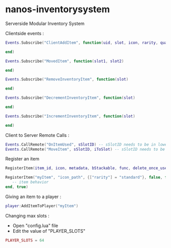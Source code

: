 # nanos-inventorysystem
Serverside Modular Inventory System

Clientside events :

```lua
Events.Subscribe("ClientAddItem", function(uid, slot, icon, rarity, quantity, stackable)

end)

Events.Subscribe("MovedItem", function(slot1, slot2)

end)

Events.Subscribe("RemoveInventoryItem", function(slot)

end)

Events.Subscribe("DecrementInventoryItem", function(slot)

end)

Events.Subscribe("IncrementInventoryItem", function(slot)

end)
```

Client to Server Remote Calls :
```lua
Events.CallRemote("OnItemUsed", sSlotID) -- sSlotID needs to be in lowercase
Events.CallRemote("MoveItem", sSlotID, iToSlot) -- sSlotID needs to be in lowercase
```

Register an item
```lua
RegisterItem(item_id, icon, metadata, bStackable, func, delete_once_used)

RegisterItem("myItem", "icon_path", {["rarity"] = "standard"}, false, function(player, uItemId, tItemMetadata)
   -- item behavior
end, true)
```
Giving an item to a player :
```lua
player:AddItemToPlayer("myItem")
```

Changing max slots :
 - Open "config.lua" file
- Edit the value of "PLAYER_SLOTS"
```lua
PLAYER_SLOTS = 64
```
